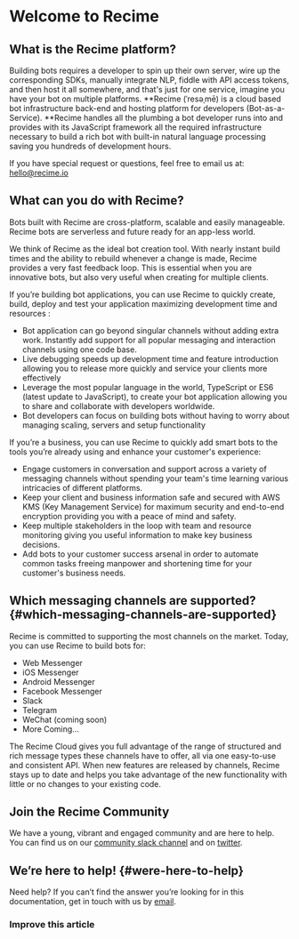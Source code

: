# 

# Welcome to Recime

## What is the Recime platform?

Building bots requires a developer to spin up their own server, wire up the corresponding SDKs, manually integrate NLP, fiddle with API access tokens, and then host it all somewhere, and that's just for one service, imagine you have your bot on multiple platforms. **Recime \(ˈresəˌmē\) is a cloud based bot infrastructure back-end and hosting platform for developers \(Bot-as-a-Service\). **Recime handles all the plumbing a bot developer runs into and provides with its JavaScript framework all the required infrastructure necessary to build a rich bot with built-in natural language processing saving you hundreds of development hours.

If you have special request or questions, feel free to email us at: hello@recime.io

## What can you do with Recime? 

Bots built with Recime are cross-platform, scalable and easily manageable. Recime bots are serverless and future ready for an app-less world. 

We think of Recime as the ideal bot creation tool. With nearly instant build times and the ability to rebuild whenever a change is made, Recime provides a very fast feedback loop. This is essential when you are innovative bots, but also very useful when creating for multiple clients.

If you’re building bot applications, you can use Recime to quickly create, build, deploy and test your application maximizing development time and resources :

* Bot application can go beyond singular channels without adding extra work. Instantly add support for all popular messaging and interaction channels using one code base.
* Live debugging speeds up development time and feature introduction allowing you to release more quickly and service your clients more effectively
* Leverage the most popular language in the world, TypeScript or ES6 \(latest update to JavaScript\), to create your bot application allowing you to share and collaborate with developers worldwide. 
* Bot developers can focus on building bots without having to worry about managing scaling, servers and setup functionality

If you’re a business, you can use Recime to quickly add smart bots to the tools you’re already using and enhance your customer's experience:

* Engage customers in conversation and support across a variety of messaging channels without spending your team's time learning various intricacies of different platforms. 
* Keep your client and business information safe and secured with AWS KMS \(Key Management Service\) for maximum security and end-to-end encryption providing you with a peace of mind and safety.
* Keep multiple stakeholders in the loop with team and resource monitoring giving you useful information to make key business decisions. 
* Add bots to your customer success arsenal in order to automate common tasks freeing manpower and shortening time for your customer's business needs. 

## Which messaging channels are supported? {#which-messaging-channels-are-supported}

Recime is committed to supporting the most channels on the market. Today, you can use Recime to build bots for:

* Web Messenger
* iOS Messenger
* Android Messenger
* Facebook Messenger
* Slack
* Telegram
* WeChat \(coming soon\)
* More Coming...

The Recime Cloud gives you full advantage of the range of structured and rich message types these channels have to offer, all via one easy-to-use and consistent API. When new features are released by channels, Recime stays up to date and helps you take advantage of the new functionality with little or no changes to your existing code.

## Join the Recime Community 

We have a young, vibrant and engaged community and are here to help. You can find us on our [community slack channel](https://slackpass.io/recimecommunity) and on [twitter](https://twitter.com/GetRecime). 

## We’re here to help! {#were-here-to-help}

Need help? If you can’t find the answer you’re looking for in this documentation, get in touch with us by [email](mailto:hello@recime.io).



### Improve this article




